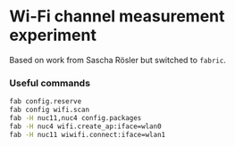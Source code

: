 # Wi-Fi channel measurement experiment

Based on work from Sascha Rösler but switched to `fabric`.


### Useful commands

```bash
fab config.reserve
fab config wifi.scan
fab -H nuc11,nuc4 config.packages
fab -H nuc4 wifi.create_ap:iface=wlan0
fab -H nuc11 wiwifi.connect:iface=wlan1
```
